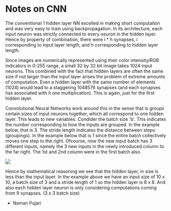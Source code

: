 # Notes on CNN

The conventional 1 hidden layer NN excelled in making short computation and was very easy to train using backpropagation. In its architecture, each input neuron was strictly connected to every neuron in the hidden layer. Hence by property of combination, there were i * h synapses, i corresponding to input layer length, and h corresponding to hidden layer length.

Since images are numerically represented using their color intensity/RGB indicators in 0-255 range, a small 32 by 32 bit image takes 1024 input neurons. This combined with the fact that hidden layers are often the same size if not larger than the input layer arises the problem of extreme amounts of computation. Even a hidden layer with the same number of elements (1024) would lead to a staggering 1048576 synapses (and each synapses has associated with it one multiplication). This is again, just for the first hidden layer.

Convolutional Neural Networks work around this in the sense that is groups certain sizes of input neurons together, which all correspond to one hidden layer. This leads to new variables. Condider the batch size 'b'. This indicates the number corresponding to how the inputs are grouped. In the example below, that is 3. The stride length indicates the distance between steps (groupings). In the example below that is 1 since the entire batch collectively moves one step to the right. Ofcourse, now the new input batch has 3 different inputs, namely the 3 new inputs in the newly introduced column to the far right. The 1st and 2nd column were in the first batch also. 

<img src = "https://i.imgur.com/a5UaZka.png">

Hence by mathematical reasoning we see that the hidden layer, in size is less than the input layer. In the example above we have an input size of 10 x 10, a batch size of 3 and a stride length of 1 so the hidden layer is 8 x 8. And also each hidden layer neuron is only considering computations coming from 9 synapses. (3 x 3 batch size)




- Naman Pujari
